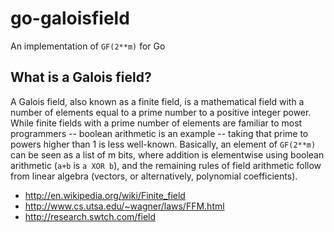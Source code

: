 # go-galoisfield
An implementation of `GF(2**m)` for Go

## What is a Galois field?

A Galois field, also known as a finite field, is a mathematical field with a
number of elements equal to a prime number to a positive integer power.  While
finite fields with a prime number of elements are familiar to most
programmers -- boolean arithmetic is an example -- taking that prime to powers
higher than 1 is less well-known.  Basically, an element of `GF(2**m)` can be
seen as a list of m bits, where addition is elementwise using boolean 
arithmetic (`a+b` is `a XOR b`), and the remaining rules of field arithmetic 
follow from linear algebra (vectors, or alternatively, polynomial coefficients).

* http://en.wikipedia.org/wiki/Finite_field
* http://www.cs.utsa.edu/~wagner/laws/FFM.html
* http://research.swtch.com/field
